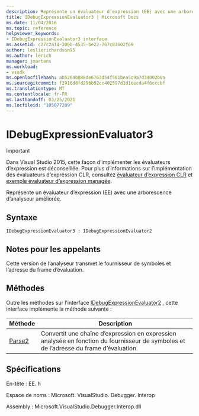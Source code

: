 ```yaml
---
description: Représente un évaluateur d’expression (EE) avec une arborescence d’analyseur améliorée.
title: IDebugExpressionEvaluator3 | Microsoft Docs
ms.date: 11/04/2016
ms.topic: reference
helpviewer_keywords:
- IDebugExpressionEvaluator3 interface
ms.assetid: c27c2a14-300b-4535-be22-767c83602f69
author: leslierichardson95
ms.author: lerich
manager: jmartens
ms.workload:
- vssdk
ms.openlocfilehash: ab5264b888de6763d54f561bea5c9a7d34002b0a
ms.sourcegitcommit: f2916d8fd296b92cc402597d1d1eecda4f6cccbf
ms.translationtype: MT
ms.contentlocale: fr-FR
ms.lasthandoff: 03/25/2021
ms.locfileid: "105077289"
---
```

# <a name="idebugexpressionevaluator3"></a>IDebugExpressionEvaluator3
> [!IMPORTANT]
> Dans Visual Studio 2015, cette façon d’implémenter les évaluateurs d’expression est déconseillée. Pour plus d’informations sur l’implémentation des évaluateurs d’expression CLR, consultez [évaluateur d’expression CLR](https://github.com/Microsoft/ConcordExtensibilitySamples/wiki/CLR-Expression-Evaluators) et [exemple évaluateur d’expression managée](https://github.com/Microsoft/ConcordExtensibilitySamples/wiki/Managed-Expression-Evaluator-Sample).

 Représente un évaluateur d’expression (EE) avec une arborescence d’analyseur améliorée.

## <a name="syntax"></a>Syntaxe

```
IDebugExpressionEvaluator3 : IDebugExpressionEvaluator2
```

## <a name="notes-for-callers"></a>Notes pour les appelants
 Cette version de l’analyseur transmet le fournisseur de symboles et l’adresse du frame d’évaluation.

## <a name="methods"></a>Méthodes
 Outre les méthodes sur l’interface [IDebugExpressionEvaluator2](../../../extensibility/debugger/reference/idebugexpressionevaluator2.md) , cette interface implémente la méthode suivante :

|Méthode|Description|
|------------|-----------------|
|[Parse2](../../../extensibility/debugger/reference/idebugexpressionevaluator3-parse2.md)|Convertit une chaîne d’expression en expression analysée en fonction du fournisseur de symboles et de l’adresse du frame d’évaluation.|

## <a name="requirements"></a>Spécifications
 En-tête : EE. h

 Espace de noms : Microsoft. VisualStudio. Debugger. Interop

 Assembly : Microsoft.VisualStudio.Debugger.Interop.dll
